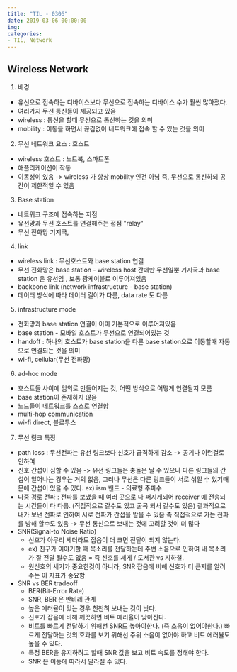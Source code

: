 ```yaml
---
title: "TIL - 0306"
date: 2019-03-06 00:00:00
img:
categories:
- TIL, Network
---
```


## Wireless Network
1. 배경
- 유선으로 접속하는 디바이스보다 무선으로 접속하는 디바이스 수가 훨씬 많아졌다.
- 여러가지 무선 통신들이 제공되고 있음
- wireless : 통신을 할때 무선으로 통신하는 것을 의미
- mobility : 이동을 하면서 끊김없이 네트워크에 접속 할 수 있는 것을 의미

2. 무선 네트워크 요소 : 호스트
- wireless 호스트 : 노트북, 스마트폰
- 애플리케이션이 작동
- 이동성이 있음 -> wireless 가 항상 mobility 인건 아님 즉, 무선으로 통신하되 공간이 제한적일 수 있음

3. Base station
- 네트워크 구조에 접속하는 지점
- 유선망과 무선 호스트를 연결해주는 접점 "relay"
- 무선 전화망 기지국,

4. link
- wireless link : 무선호스트와 base station 연결
- 무선 전화망은 base station - wireless host 간에만 무선일뿐 기지국과 base station 은 유선임 , 보통 광케이블로 이루어져있음
- backbone link (network infrastructure - base station)
- 데이터 방식에 따라 데이터 길이가 다름, data rate 도 다름

5. infrastructure mode
- 전화망과 base station 연결이 이미 기본적으로 이루어져있음
- base station - 모바일 호스트가 무선으로 연결되어있는 것
- handoff : 하나의 호스트가 base station을 다른 base station으로 이동할때 자동으로 연결되는 것을 의미
- wi-fi, cellular(무선 전화망)

6. ad-hoc mode
- 호스트들 사이에 임의로 만들어지는 것, 어떤 방식으로 어떻게 연결될지 모름
- base station이 존재하지 않음
- 노드들이 네트워크를 스스로 연결함
- multi-hop communication
- wi-fi direct, 블르투스

7. 무선 링크 특징
- path loss : 무선전파는 유선 링크보다 신호가 급격하게 감소 -> 공기나 이런걸로 인하여
- 신호 간섭이 심할 수 있음 -> 유선 링크들은 충돌은 날 수 있으나 다른 링크들의 간섭이 일어나는 경우는 거의 없음, 그러나 무선은 다른 링크들이 서로 섞일 수 있기때문에 간섭이 있을 수 있다. ex) ism 밴드 - 의료형 주파수
- 다중 경로 전파 : 전파를 보냈을 때 여러 곳으로 다 퍼지게되어 receiver 에 전송되는 시간들이 다 다름. (직접적으로 갈수도 있고 굴곡 되서 갈수도 있음)
결과적으로 내가 보낸 전파로 인하여 서로 전파가 간섭을 받을 수 있음 즉 직접적으로 가는 전파를 방해 할수도 있음 -> 무선 통신으로 보내는 것에 고려할 것이 더 많다
- SNR(Signal-to Noise Ratio)
    - 신호가 아무리 세더라도 잡음이 더 크면 전달이 되지 않는다.
    - ex) 친구가 이야기할 때 목소리를 전달하는데 주변 소음으로 인하여 내 목소리가 잘 전달 될수도 없음 = 즉 신호를 세게 / 도서관 vs 지하철.
    - 원신호의 세기가 중요한것이 아니라, SNR 잡음에 비해 신호가 더 큰지를 알려주는 이 지표가 중요함
- SNR vs BER tradeoff
    - BER(Bit-Error Rate)
    - SNR, BER 은 반비례 관계
    - 높은 에러율이 있는 경우 천천히 보내는 것이 낫다.
    - 신호가 잡음에 비해 깨끗하면 비트 에러율이 낮아진다.
    - 비트를 빠르게 전달하기 위해선 SNR도 높아야한다. (즉 소음이 없어야한다.) 빠르게 전달하는 것의 효과를 보기 위해선 주위 소음이 없어야 하고 비트 에러율도 높을 수 있다.
    - 특정 BER을 유지하려고 할때 SNR 값을 보고 비트 속도를 정해야 한다.
    - SNR 은 이동에 따라서 달라질 수 있다. 
